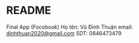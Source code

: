 # README

Final App (Focobook)
Họ tên: Vũ Đình Thuận
email: dinhthuan2020@gmail.com
SDT: 0846473479

